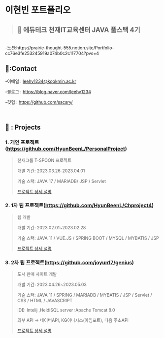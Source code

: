 # 이현빈 포트폴리오
>## 📌 에듀테크 천재IT교육센터 JAVA 풀스택 4기

</br>
-노션:https://prairie-thought-555.notion.site/Portfolio-cc76e3fe253245919a074b0c2c117704?pvs=4


</br>

## 📌:Contact
-이메일 : leehv1234@kookmin.ac.kr
>
-블로그 : https://blog.naver.com/leehv1234
>
-깃헙 : https://github.com/sacsry/
>
</br>



## 📌 : Projects
### 1. 개인 프로젝트(https://github.com/HyunBeenL/PersonalProject)
> 천재그룹 T-SPOON 프로젝트
> 
> 개발 기간: 2023.03.26-2023.04.01
> 
> 기술 스택: JAVA 17 / MARIADB/ JSP / Servlet
> 
> [프로젝트 상세 설명](https://github.com/HyunBeenL/PersonalProject)

### 2. 1차 팀 프로젝트(https://github.com/HyunBeenL/Chproject4)
> 웹 개발
> 
> 개발 기간: 2023.02.01~2023.02.28
> 
> 기술 스택: JAVA 11 / VUE.JS / SPRING BOOT / MYSQL / MYBATIS / JSP
> 
> [프로젝트 상세 설명](https://github.com/HyunBeenL/Chproject4)

### 3. 2차 팀 프로젝트(https://github.com/joyun17/genius)
> 도서 판매 사이트 개발
> 
> 개발 기간: 2023.04.26~2023.05.03
> 
> 기술 스택: JAVA 11 /  SPRING / MARIADB / MYBATIS / JSP / Servlet / CSS / HTML / JAVASCRIPT
>
> IDE: Intelij ,HeidiSQL server :Apache Tomcat 8.0
>
> 외부 API => 네이버API, KG이니시스(아임포트), 다음 주소API
> 
> [프로젝트 상세 설명](https://github.com/joyun17/genius)
</br>
